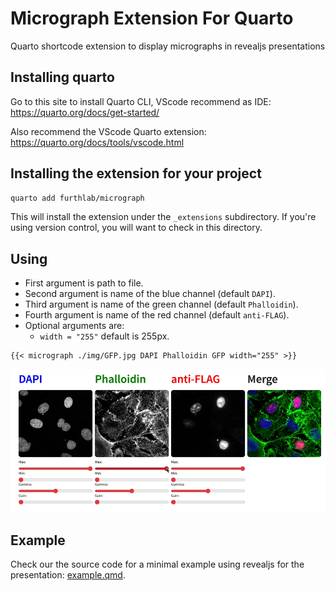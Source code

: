 # Micrograph Extension For Quarto

Quarto shortcode extension to display micrographs in revealjs presentations

## Installing quarto

Go to this site to install Quarto CLI, VScode recommend as IDE:
https://quarto.org/docs/get-started/

Also recommend the VScode Quarto extension:
https://quarto.org/docs/tools/vscode.html

## Installing the extension for your project

```bash
quarto add furthlab/micrograph
```

This will install the extension under the `_extensions` subdirectory.
If you're using version control, you will want to check in this directory.

## Using

- First argument is path to file.
- Second argument is name of the blue channel (default `DAPI`).
- Third argument is name of the green channel (default `Phalloidin`).
- Fourth argument is name of the red channel (default `anti-FLAG`).
- Optional arguments are:
    - `width = "255"` default is 255px. 

```
{{< micrograph ./img/GFP.jpg DAPI Phalloidin GFP width="255" >}}
```

![](https://github.com/furthlab/micrograph/blob/master/example.gif)


## Example

Check our the source code for a minimal example using revealjs for the presentation: [example.qmd](example.qmd).

